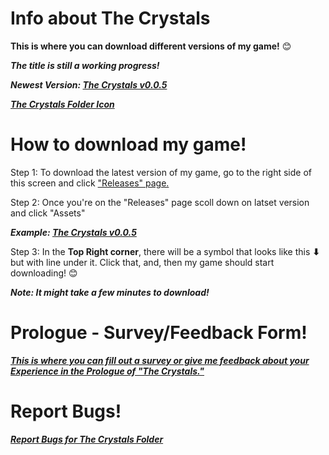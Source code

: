 # Info about The Crystals
<b>This is where you can download different versions of my game!</b> 😊

<b><i>The title is still a working progress!</i></b>

<b><i>Newest Version: [The Crystals v0.0.5](https://github.com/CleverFox64/Versions-of-The-Crystals/releases/tag/v0.0.5)</i></b>

<b><i>[The Crystals Folder Icon](https://drive.google.com/file/d/1ZYtgfdIXTB_7FZ8G_NjnH2hYJOtJvkDI/view?usp=sharing)</i></b>

# How to download my game!

Step 1: To download the latest version of my game, go to the right side of this screen and click ["Releases" page.](https://github.com/CleverFox64/Versions-of-The-Crystals/releases)

Step 2: Once you're on the "Releases" page scoll down on latset version and click "Assets"


<b><i>Example: [The Crystals v0.0.5](https://github.com/CleverFox64/Versions-of-The-Crystals/releases/tag/v0.0.5)</i></b>

Step 3: In the <b>Top Right corner</b>, there will be a symbol that looks like this <b>⬇</b> but with line under it. Click that, and, then my game should start downloading! 😊

<b><i>Note: It might take a few minutes to download!</i></b>

# Prologue - Survey/Feedback Form!
<b><i>[This is where you can fill out a survey or give me feedback about your Experience in the 
Prologue of "The Crystals."](https://forms.office.com/r/Akh1XvaqJ7)</i></b>

# Report Bugs!
<b><i>[Report Bugs for The Crystals Folder](https://forms.office.com/r/EiZ0dy7p8V)</i></b>
